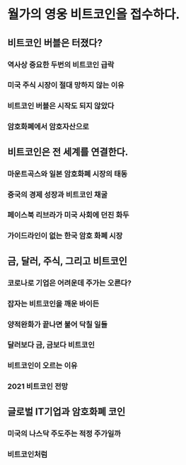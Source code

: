 # 월가의 영웅 비트코인을 접수하다.


## 비트코인 버블은 터졌다?

### 역사상 중요한 두번의 비트코인 급락

### 미국 주식 시장이 절대 망하지 않는 이유

### 비트코인 버블은 시작도 되지 않았다

### 암호화폐에서 암호자산으로



## 비트코인은 전 세계를 연결한다.

### 마운트곡스와 일본 암호화폐 시장의 태동

### 중국의 경제 성장과 비트코인 채굴

### 페이스북 리브라가 미국 사회에 던진 화두

### 가이드라인이 없는 한국 암호 화폐 시장



## 금, 달러, 주식, 그리고 비트코인

### 코로나로 기업은 어려운데 주가는 오른다?

### 잡자는 비트코인을 깨운 바이든

### 양적완화가 끝나면 불어 닥칠 일들

### 달러보다 금, 금보다 비트코인

### 비트코인이 오르는 이유

### 2021 비트코인 전망


## 글로벌 IT기업과 암호화폐 코인

### 미국의 나스닥 주도주는 적정 주가일까

### 비트코인처럼 

